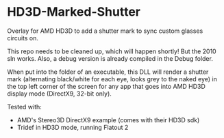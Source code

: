 # HD3D-Marked-Shutter
Overlay for AMD HD3D to add a shutter mark to sync custom glasses circuits on.

This repo needs to be cleaned up, which will happen shortly! But the 2010 sln works. Also, a debug version is already compiled in the Debug folder.

When put into the folder of an executable, this DLL will render a shutter mark (alternating black/white for each eye, looks grey to the naked eye) in the top left corner of the screen for any app that goes into AMD HD3D display mode (DirectX9, 32-bit only).

Tested with:
- AMD's Stereo3D DirectX9 example (comes with their HD3D sdk)
- Tridef in HD3D mode, running Flatout 2
